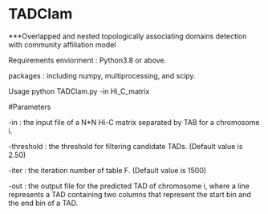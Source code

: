 # TADClam

***Overlapped and nested topologically associating domains detection with community affiliation model

Requirements
enviorment : Python3.8 or above.

packages : including numpy, multiprocessing, and scipy.

Usage
python TADClam.py -in Hi_C_matrix

#Parameters

-in : the input file of a N*N Hi-C matrix separated by TAB for a chromosome i.

-threshold : the threshold for filtering candidate TADs. (Default value is 2.50)

-iter : the iteration number of table F. (Default value is 1500)

-out : the output file for the predicted TAD of chromosome i, where a line represents a TAD containing two columns that represent the start bin and the end bin of a TAD.
